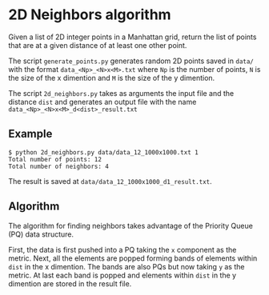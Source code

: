 # 2D Neighbors algorithm

Given a list of 2D integer points in a Manhattan grid, return the list of points that are at a given distance of at least one other point.

The script `generate_points.py` generates random 2D points saved in `data/` with the format `data_<Np>_<N>x<M>.txt` where `Np` is the number of points, `N` is the size of the x dimention and `M` is the size of the y dimention. 

The script `2d_neighbors.py` takes as arguments the input file and the distance `dist` and generates an output file with the name `data_<Np>_<N>x<M>_d<dist>_result.txt`

## Example

```
$ python 2d_neighbors.py data/data_12_1000x1000.txt 1
Total number of points: 12
Total number of neighbors: 4
```

The result is saved at `data/data_12_1000x1000_d1_result.txt`.

## Algorithm

The algorithm for finding neighbors takes advantage of the Priority Queue (PQ) data structure. 

First, the data is first pushed into a PQ taking the `x` component as the metric. Next, all the elements are popped forming bands of elements within `dist` in the x dimention. The bands are also PQs but now taking `y` as the metric. At last each band is popped and elements within `dist` in the y dimention are stored in the result file. 